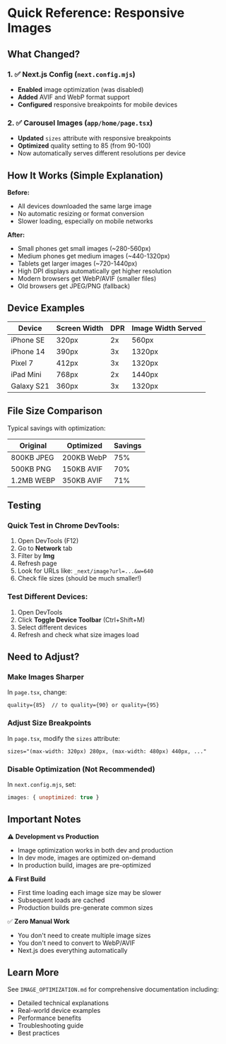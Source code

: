 # Quick Reference: Responsive Images

## What Changed?

### 1. ✅ Next.js Config (`next.config.mjs`)
- **Enabled** image optimization (was disabled)
- **Added** AVIF and WebP format support
- **Configured** responsive breakpoints for mobile devices

### 2. ✅ Carousel Images (`app/home/page.tsx`)
- **Updated** `sizes` attribute with responsive breakpoints
- **Optimized** quality setting to 85 (from 90-100)
- Now automatically serves different resolutions per device

## How It Works (Simple Explanation)

**Before:**
- All devices downloaded the same large image
- No automatic resizing or format conversion
- Slower loading, especially on mobile networks

**After:**
- Small phones get small images (~280-560px)
- Medium phones get medium images (~440-1320px)
- Tablets get larger images (~720-1440px)
- High DPI displays automatically get higher resolution
- Modern browsers get WebP/AVIF (smaller files)
- Old browsers get JPEG/PNG (fallback)

## Device Examples

| Device | Screen Width | DPR | Image Width Served |
|--------|-------------|-----|-------------------|
| iPhone SE | 320px | 2x | 560px |
| iPhone 14 | 390px | 3x | 1320px |
| Pixel 7 | 412px | 3x | 1320px |
| iPad Mini | 768px | 2x | 1440px |
| Galaxy S21 | 360px | 3x | 1320px |

## File Size Comparison

Typical savings with optimization:

| Original | Optimized | Savings |
|----------|-----------|---------|
| 800KB JPEG | 200KB WebP | 75% |
| 500KB PNG | 150KB AVIF | 70% |
| 1.2MB WEBP | 350KB AVIF | 71% |

## Testing

### Quick Test in Chrome DevTools:
1. Open DevTools (F12)
2. Go to **Network** tab
3. Filter by **Img**
4. Refresh page
5. Look for URLs like: `_next/image?url=...&w=640`
6. Check file sizes (should be much smaller!)

### Test Different Devices:
1. Open DevTools
2. Click **Toggle Device Toolbar** (Ctrl+Shift+M)
3. Select different devices
4. Refresh and check what size images load

## Need to Adjust?

### Make Images Sharper
In `page.tsx`, change:
```tsx
quality={85}  // to quality={90} or quality={95}
```

### Adjust Size Breakpoints
In `page.tsx`, modify the `sizes` attribute:
```tsx
sizes="(max-width: 320px) 280px, (max-width: 480px) 440px, ..."
```

### Disable Optimization (Not Recommended)
In `next.config.mjs`, set:
```javascript
images: { unoptimized: true }
```

## Important Notes

⚠️ **Development vs Production**
- Image optimization works in both dev and production
- In dev mode, images are optimized on-demand
- In production build, images are pre-optimized

⚠️ **First Build**
- First time loading each image size may be slower
- Subsequent loads are cached
- Production builds pre-generate common sizes

✅ **Zero Manual Work**
- You don't need to create multiple image sizes
- You don't need to convert to WebP/AVIF
- Next.js does everything automatically

## Learn More

See `IMAGE_OPTIMIZATION.md` for comprehensive documentation including:
- Detailed technical explanations
- Real-world device examples
- Performance benefits
- Troubleshooting guide
- Best practices
